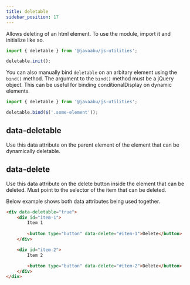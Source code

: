 ```yaml
---
title: deletable
sidebar_position: 17
---
```


Allows deleting of an html element. To use the module, import it and initialize like so.

```javascript
import { deletable } from '@javaabu/js-utilities';

deletable.init();
```

You can also manually bind `deletable` on an arbitary element using the `bind()` method. The argument to the `bind()` method must be a jQuery object. This can be useful for binding conditionalDisplay on dynamic elements.

```javascript
import { deletable } from '@javaabu/js-utilities';

deletable.bind($('.some-element'));
```

## data-deletable

Use this data attribute on the parent element of the element that can be dynamically deletable.

## data-delete

Use this data attribute on the delete button inside the element that can be deleted. Must point to the selector of the item that can be deleted.

Below example shows both data attributes being used together.

```html
<div data-deletable="true">
    <div id="item-1">
        Item 1
        
        <button type="button" data-delete="#item-1">Delete</button>
    </div>

    <div id="item-2">
        Item 2

        <button type="button" data-delete="#item-2">Delete</button>
    </div>
</div>
```
